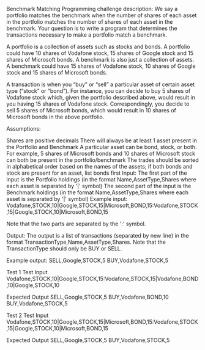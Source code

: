 Benchmark Matching
Programming challenge description:
We say a portfolio matches the benchmark when the number of shares of each asset in the portfolio matches the number of shares of each asset in the benchmark. Your question is to write a program that determines the transactions necessary to make a portfolio match a benchmark.

A portfolio is a collection of assets such as stocks and bonds. A portfolio could have 10 shares of Vodafone stock, 15 shares of Google stock and 15 shares of Microsoft bonds. A benchmark is also just a collection of assets. A benchmark could have 15 shares of Vodafone stock, 10 shares of Google stock and 15 shares of Microsoft bonds.

A transaction is when you “buy” or “sell” a particular asset of certain asset type (“stock” or “bond”). For instance, you can decide to buy 5 shares of Vodafone stock which, given the portfolio described above, would result in you having 15 shares of Vodafone stock. Correspondingly, you decide to sell 5 shares of Microsoft bonds, which would result in 10 shares of Microsoft bonds in the above portfolio.

Assumptions:

Shares are positive decimals
There will always be at least 1 asset present in the Portfolio and Benchmark
A particular asset can be bond, stock, or both. For example, 5 shares of Microsoft bonds and 10 shares of Microsoft stock can both be present in the portfolio/benchmark
The trades should be sorted in alphabetical order based on the names of the assets; if both bonds and stock are present for an asset, list bonds first
Input:
The first part of the input is the Portfolio holdings (in the format Name,AssetType,Shares where each asset is separated by '|' symbol)
The second part of the input is the Benchmark holdings (in the format Name,AssetType,Shares where each asset is separated by '|' symbol)
Example input: Vodafone,STOCK,10|Google,STOCK,15|Microsoft,BOND,15:Vodafone,STOCK,15|Google,STOCK,10|Microsoft,BOND,15

Note that the two parts are separated by the ':' symbol.

Output:
The output is a list of transactions (separated by new line) in the format TransactionType,Name,AssetType,Shares. Note that the TransactionType should only be BUY or SELL.

Example output: SELL,Google,STOCK,5 BUY,Vodafone,STOCK,5


Test 1
Test Input
Vodafone,STOCK,10|Google,STOCK,15:Vodafone,STOCK,15|Vodafone,BOND,10|Google,STOCK,10

Expected Output
SELL,Google,STOCK,5
BUY,Vodafone,BOND,10
BUY,Vodafone,STOCK,5


Test 2
Test Input
Vodafone,STOCK,10|Google,STOCK,15|Microsoft,BOND,15:Vodafone,STOCK,15|Google,STOCK,10|Microsoft,BOND,15

Expected Output
SELL,Google,STOCK,5
BUY,Vodafone,STOCK,5
